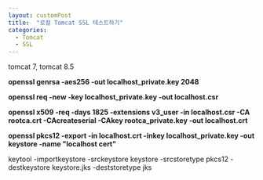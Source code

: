 ```yaml
---
layout: customPost
title:  "로컬 Tomcat SSL 테스트하기"
categories: 
  - Tomcat
  - SSL
---
```

tomcat 7, tomcat 8.5

**openssl genrsa -aes256 -out localhost_private.key 2048**

**openssl req -new -key localhost_private.key -out localhost.csr** 

**openssl x509 -req -days 1825 -extensions v3_user -in localhost.csr -CA rootca.crt -CAcreateserial -CAkey rootca_private.key -out localhost.crt**



**openssl pkcs12 -export -in localhost.crt -inkey localhost_private.key -out keystore -name "localhost cert"**

keytool -importkeystore -srckeystore keystore -srcstoretype pkcs12 -destkeystore keystore.jks -deststoretype jks



<Connector SSLEnabled="true" clientAuth="false"
    connectionTimeout="20000"
    keystoreFile="C:\Users\webme\eclipse-workspace\Servers\onetouchpay-home-config\keystore.jks"
    keystorePass="test1234"
    port="443"
    protocol="org.apache.coyote.http11.Http11Protocol"
    scheme="https" secure="true" sslProtocol="TLS"/>
